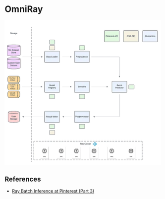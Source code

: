 # OmniRay

![OmniRay Architecture](./assets/imgs/architecture.png)

## References

- [Ray Batch Inference at Pinterest (Part 3)](https://medium.com/pinterest-engineering/ray-batch-inference-at-pinterest-part-3-4faeb652e385)
